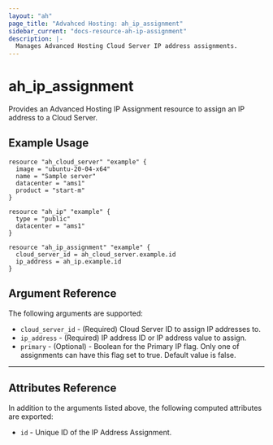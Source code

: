```yaml
---
layout: "ah"
page_title: "Advahced Hosting: ah_ip_assignment"
sidebar_current: "docs-resource-ah-ip-assignment"
description: |-
  Manages Advanced Hosting Cloud Server IP address assignments.
---
```


# ah_ip_assignment

Provides an Advanced Hosting IP Assignment resource to assign an IP address to a Cloud Server.

## Example Usage

```hcl
resource "ah_cloud_server" "example" {
  image = "ubuntu-20-04-x64"
  name = "Sample server"
  datacenter = "ams1"
  product = "start-m"
}

resource "ah_ip" "example" {
  type = "public"
  datacenter = "ams1"
}

resource "ah_ip_assignment" "example" {
  cloud_server_id = ah_cloud_server.example.id
  ip_address = ah_ip.example.id
}

```

## Argument Reference

The following arguments are supported:

* `cloud_server_id` - (Required) Cloud Server ID to assign IP addresses to.
* `ip_address` - (Required) IP address ID or IP address value to assign.
* `primary` - (Optional) - Boolean for the Primary IP flag. Only one of assignments can have this flag set to true. Default value is false.

---

## Attributes Reference

In addition to the arguments listed above, the following computed attributes are exported:

* `id` - Unique ID of the IP Address Assignment.
